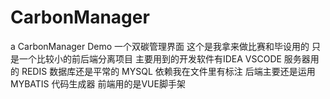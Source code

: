# CarbonManager
a CarbonManager Demo 
一个双碳管理界面
这个是我拿来做比赛和毕设用的 
只是一个比较小的前后端分离项目 
主要用到的开发软件有IDEA VSCODE 
服务器用的 REDIS
数据库还是平常的 MYSQL
依赖我在文件里有标注
后端主要还是运用 MYBATIS 代码生成器
前端用的是VUE脚手架

